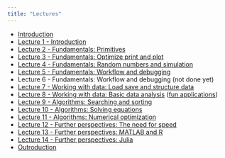 ```yaml
---
title: "Lectures"
---
```


* [Introduction](https://nbviewer.jupyter.org/github/NumEconCopenhagen/lectures-2020/blob/master/01/01_Introduction.pdf)
* [Lecture 1 - Introduction](/lectures/Introduction)
* [Lecture 2 - Fundamentals: Primitives](/lectures/Primitives)
* [Lecture 3 - Fundamentals: Optimize print and plot](/lectures/Optimize_print_and_plot)
* [Lecture 4 - Fundamentals: Random numbers and simulation](/lectures/Random_numbers_and_simulation)
* [Lecture 5 - Fundamentals: Workflow and debugging](/lectures/Workflow_and_debugging)
* Lecture 6 - Fundamentals: Workflow and debugging (not done yet)
* [Lecture 7 - Working with data: Load save and structure data](/lectures/Load_save_and_structure_data)
* [Lecture 8 - Working with data: Basic data analysis](/lectures/Basic_data_analysis) ([fun applications](/lectures/Fun_applications))
* [Lecture 9 - Algorithms: Searching and sorting](/lectures/Searching_and_sorting)
* [Lecture 10 - Algorithms: Solving equations](/lectures/Solving_equations)
* [Lecture 11 - Algorithms: Numerical optimization](/lectures/Numerical_optimization)
* [Lecture 12 - Further perspectives: The need for speed](/lectures/The_need_for_speed)
* [Lecture 13 - Further perspectives: MATLAB and R](/lectures/SMD)
* [Lecture 14 - Further perspectives: Julia](/lectures/SMD_Julia)
* [Outroduction](https://nbviewer.jupyter.org/github/NumEconCopenhagen/lectures-2020/blob/master/13/13_Outroduction.pdf)